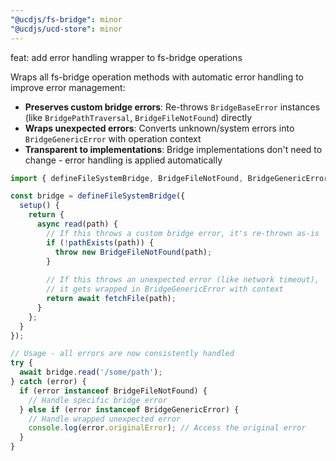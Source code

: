 ```yaml
---
"@ucdjs/fs-bridge": minor
"@ucdjs/ucd-store": minor
---
```


feat: add error handling wrapper to fs-bridge operations

Wraps all fs-bridge operation methods with automatic error handling to improve error management:

- **Preserves custom bridge errors**: Re-throws `BridgeBaseError` instances (like `BridgePathTraversal`, `BridgeFileNotFound`) directly
- **Wraps unexpected errors**: Converts unknown/system errors into `BridgeGenericError` with operation context
- **Transparent to implementations**: Bridge implementations don't need to change - error handling is applied automatically

```typescript
import { defineFileSystemBridge, BridgeFileNotFound, BridgeGenericError } from '@ucdjs/fs-bridge';

const bridge = defineFileSystemBridge({
  setup() {
    return {
      async read(path) {
        // If this throws a custom bridge error, it's re-thrown as-is
        if (!pathExists(path)) {
          throw new BridgeFileNotFound(path);
        }
        
        // If this throws an unexpected error (like network timeout),
        // it gets wrapped in BridgeGenericError with context
        return await fetchFile(path);
      }
    };
  }
});

// Usage - all errors are now consistently handled
try {
  await bridge.read('/some/path');
} catch (error) {
  if (error instanceof BridgeFileNotFound) {
    // Handle specific bridge error
  } else if (error instanceof BridgeGenericError) {
    // Handle wrapped unexpected error
    console.log(error.originalError); // Access the original error
  }
}
```
